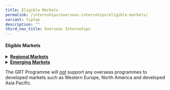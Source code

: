 ```yaml
---
title: Eligible Markets
permalink: /internships/overseas-internships/eligible-markets/
variant: tiptap
description: ""
third_nav_title: Overseas Internships
---
```

<h4>Eligible Markets</h4>
<div data-type="detailGroup" class="isomer-accordion-group isomer-accordion isomer-accordion-white">
<details class="isomer-details">
<summary><strong><u>Regional Markets</u></strong>
</summary>
<div data-type="detailsContent" class="isomer-details-content">
<table style="minWidth: 75px">
<colgroup>
<col>
<col>
<col>
</colgroup>
<tbody>
<tr>
<td rowspan="1" colspan="1">
<p>China, includes:</p>
<p>-&nbsp;&nbsp;&nbsp;&nbsp;&nbsp;&nbsp; Hong Kong</p>
<p>-&nbsp;&nbsp;&nbsp;&nbsp;&nbsp;&nbsp; Macau</p>
<p>-&nbsp;&nbsp;&nbsp;&nbsp;&nbsp;&nbsp; Taiwan</p>
<p>Brunei</p>
</td>
<td rowspan="1" colspan="1">
<p>Cambodia</p>
<p>East Timor</p>
<p>India</p>
<p>Indonesia</p>
<p>Laos</p>
<p></p>
</td>
<td rowspan="1" colspan="1">
<p>Malaysia</p>
<p>Myanmar</p>
<p>Philippines</p>
<p>Thailand</p>
<p>Viet nam</p>
</td>
</tr>
</tbody>
</table>
</div>
</details>
</div>
<div data-type="detailGroup" class="isomer-accordion-group isomer-accordion isomer-accordion-white">
<details class="isomer-details">
<summary><strong><u>Emerging Markets</u></strong>
</summary>
<div data-type="detailsContent" class="isomer-details-content">
<p>Table</p>
<table style="minWidth: 75px">
<colgroup>
<col>
<col>
<col>
</colgroup>
<tbody>
<tr>
<td rowspan="1" colspan="1">
<p>Afghanistan</p>
<p>Albania</p>
<p>Algeria</p>
<p>American Samoa</p>
<p>Angola</p>
<p>Anguilla</p>
<p>Antigua and Barbuda</p>
<p>Argentina</p>
<p>Armenia</p>
<p>Aruba</p>
<p>Azerbaijan</p>
<p>Bahamas (the)</p>
<p>Bahrain</p>
<p>Bangladesh</p>
<p>Barbados</p>
<p>Belarus</p>
<p>Belize</p>
<p>Benin</p>
<p>Bermuda</p>
<p>Bhutan</p>
<p>Bolivia (Plurinational State of)</p>
<p>Bosnia and Herzegovina</p>
<p>Botswana</p>
<p>Brazil</p>
<p>Brunei Darussalam</p>
<p>Bulgaria</p>
<p>Burkina Faso</p>
<p>Burundi</p>
<p>Cameroon</p>
<p>Carbo Verde</p>
<p>Cayman Islands (the)</p>
<p>Central African Republic (the)</p>
<p>Chad</p>
<p>Chile</p>
<p>Colombia</p>
<p>Comoros (the)</p>
<p>Congo (the)</p>
<p>Congo (the Democratic Republic of the)</p>
<p>Cook Islands (the)</p>
<p>Costa Rica</p>
<p>Côte d'Ivoire</p>
<p>Croatia</p>
<p>Cuba</p>
<p>Cyprus</p>
<p>Czechia</p>
<p>Djibouti</p>
<p>Dominica</p>
<p>Dominican Republic (the)</p>
<p>Ecuador</p>
<p>Egypt</p>
<p>El Salvador</p>
<p>Equatorial Guinea</p>
<p>Eritrea</p>
<p>Estonia</p>
<p>Eswatini</p>
<p>Ethiopia</p>
<p>Fiji</p>
<p>Gabon</p>
<p>Gambia (the)</p>
</td>
<td rowspan="1" colspan="1">
<p>Georgia</p>
<p>Ghana</p>
<p>Grenada</p>
<p>Guam</p>
<p>Guatemala</p>
<p>Guinea</p>
<p>Guinea-Bissau</p>
<p>Guyana Haiti</p>
<p>Honduras</p>
<p>Hungary</p>
<p>Iran (Islamic Republic of)</p>
<p>Iraq</p>
<p>Israel</p>
<p>Jamaica</p>
<p>Jordan</p>
<p>Kazakhstan</p>
<p>Kenya</p>
<p>Kiribati</p>
<p>Kosovo</p>
<p>Kuwait</p>
<p>Kyrgyzstan</p>
<p>Lao People's Democratic Republic (the)</p>
<p>Latvia</p>
<p>Lebanon</p>
<p>Lesotho</p>
<p>Liberia</p>
<p>Libya</p>
<p>Lithuania</p>
<p>Madagascar</p>
<p>Malawi</p>
<p>Maldives</p>
<p>Mali</p>
<p>Marshall Islands (the)</p>
<p>Mauritania</p>
<p>Mauritius</p>
<p>Mexico</p>
<p>Micronesia (Federated States of)</p>
<p>Moldova (the Republic of)</p>
<p>Mongolia</p>
<p>Montenegro</p>
<p>Montserrat</p>
<p>Morocco</p>
<p>Mozambique</p>
<p>Namibia</p>
<p>Nauru</p>
<p>Nepal</p>
<p>Netherlands (Kingdom of the)</p>
<p>Nicaragua</p>
<p>Niger (the)</p>
<p>Nigeria</p>
<p>Niue</p>
<p>North Macedonia</p>
<p>Oman</p>
<p>Pakistan</p>
<p>Palau</p>
<p>Palestine, State of</p>
<p>Panama</p>
<p>Papua New Guinea</p>
<p>Paraguay</p>
</td>
<td rowspan="1" colspan="1">
<p>Peru</p>
<p>Philippines (the)</p>
<p>Poland</p>
<p>Puerto Rico</p>
<p>Qatar</p>
<p>Romania</p>
<p>Russian Federation (the)</p>
<p>Rwanda</p>
<p>Saint Kitts and Nevis</p>
<p>Saint Lucia</p>
<p>Saint Vincent and the Grenadines</p>
<p>Samoa</p>
<p>Sao Tome and Principe</p>
<p>Saudi Arabia</p>
<p>Senegal</p>
<p>Serbia</p>
<p>Seychelles</p>
<p>Sierra Leone</p>
<p>Slovakia</p>
<p>Slovenia</p>
<p>Solomon Islands</p>
<p>Somalia</p>
<p>South Africa</p>
<p>Sri Lanka</p>
<p>Sudan (the)</p>
<p>South Sudan</p>
<p>Suriname</p>
<p>Syrian Arab Republic (the)</p>
<p>Taiwan (Province of China)</p>
<p>Tajikistan</p>
<p>Tanzania, the United Republic of</p>
<p>Timor-Leste</p>
<p>Togo</p>
<p>Tokelau</p>
<p>Tonga</p>
<p>Trinidad and Tobago</p>
<p>Tunisia</p>
<p>Türkiye</p>
<p>Turkmenistan</p>
<p>Turks and Caicos Islands (the)</p>
<p>Tuvalu</p>
<p>Uganda</p>
<p>Ukraine</p>
<p>United Arab Emirates (the)</p>
<p>Uruguay</p>
<p>Uzbekistan</p>
<p>Vanuatu</p>
<p>Venezuela (Bolivarian Republic of)</p>
<p>Virgin Island (British)</p>
<p>Virgin Island (U.S.)</p>
<p>Yemen</p>
<p>Zambia</p>
<p>Zimbabwe</p>
</td>
</tr>
</tbody>
</table>
</div>
</details>
</div>
<p>The GRT Programme will <u>not</u> support any overseas programmes to developed
markets such as Western Europe, North America and developed Asia Pacific.</p>
